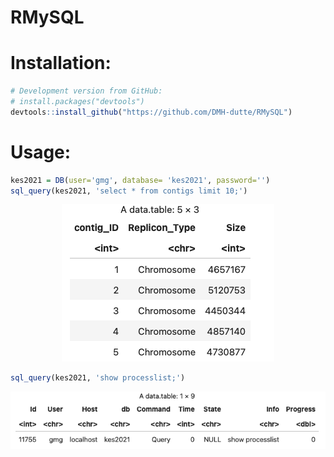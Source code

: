 # RMySQL

# Installation:

```R
# Development version from GitHub:
# install.packages("devtools")
devtools::install_github("https://github.com/DMH-dutte/RMySQL")
```

# Usage:

```R
kes2021 = DB(user='gmg', database= 'kes2021', password='')
sql_query(kes2021, 'select * from contigs limit 10;')
```

<p align="center">
  <img src="img/example_query.png">
</p>


```R
sql_query(kes2021, 'show processlist;')
```

<p align="center">
  <img src="img/example_query2.png">
</p>
